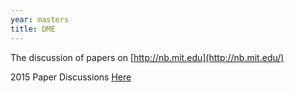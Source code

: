 ```yaml
---
year: masters
title: DME
---
```


The discussion of papers on [http://nb.mit.edu](http://nb.mit.edu/)

2015 Paper Discussions [Here](https://docs.google.com/document/d/1nCGcEkAkc83hzPX_ue-VIOk5LAHfykQ7J2lgzGBrChc/edit?usp=drive_web)
